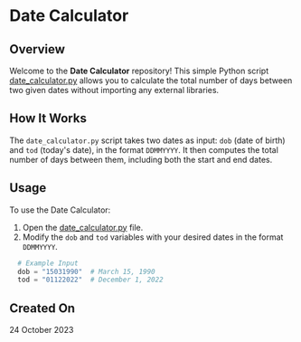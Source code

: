 # Date Calculator

## Overview

Welcome to the **Date Calculator** repository! This simple Python script [date_calculator.py](date_calculator.py) allows you to calculate the total number of days between two given dates without importing any external libraries.

## How It Works

The `date_calculator.py` script takes two dates as input: `dob` (date of birth) and `tod` (today's date), in the format `DDMMYYYY`. It then computes the total number of days between them, including both the start and end dates.

## Usage

To use the Date Calculator:

1. Open the [date_calculator.py](date_calculator.py) file.
2. Modify the `dob` and `tod` variables with your desired dates in the format `DDMMYYYY`.

 ```python
   # Example Input
   dob = "15031990"  # March 15, 1990
   tod = "01122022"  # December 1, 2022
```
## Created On
24 October 2023
